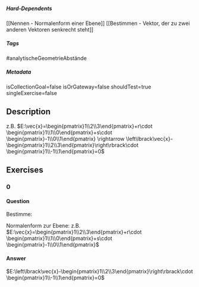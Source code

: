 ##### Hard-Dependents
[[Nennen - Normalenform einer Ebene]]
[[Bestimmen - Vektor, der zu zwei anderen Vektoren senkrecht steht]]
##### Tags
#analytischeGeometrieAbstände
##### Metadata
isCollectionGoal=false
isOrGateway=false
shouldTest=true
singleExercise=false
## Description
z.B.  $E:\vec{x}=\begin{pmatrix}1\\2\\3\end{pmatrix}+r\cdot \begin{pmatrix}1\\1\\0\end{pmatrix}+s\cdot \begin{pmatrix}-1\\0\\1\end{pmatrix} \rightarrow \left\lbrack\vec{x}-\begin{pmatrix}1\\2\\3\end{pmatrix}\right\rbrack\cdot \begin{pmatrix}1\\-1\\1\end{pmatrix}=0$ 
## Exercises
### 0
#### Question
Bestimme:

Normalenform zur Ebene: z.B.  $E:\vec{x}=\begin{pmatrix}1\\2\\3\end{pmatrix}+r\cdot \begin{pmatrix}1\\1\\0\end{pmatrix}+s\cdot \begin{pmatrix}-1\\0\\1\end{pmatrix}$
#### Answer
$E:\left\lbrack\vec{x}-\begin{pmatrix}1\\2\\3\end{pmatrix}\right\rbrack\cdot \begin{pmatrix}1\\-1\\1\end{pmatrix}=0$
